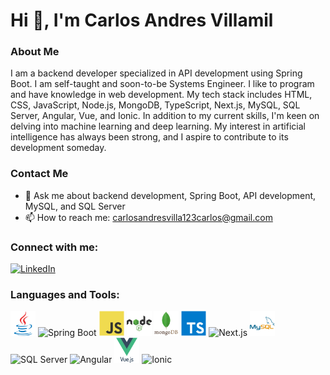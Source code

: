 # Hi 👋, I'm Carlos Andres Villamil

### About Me
I am a backend developer specialized in API development using Spring Boot. I am self-taught and soon-to-be Systems Engineer. I like to program and have knowledge in web development. My tech stack includes HTML, CSS, JavaScript, Node.js, MongoDB, TypeScript, Next.js, MySQL, SQL Server, Angular, Vue, and Ionic. In addition to my current skills, I'm keen on delving into machine learning and deep learning. My interest in artificial intelligence has always been strong, and I aspire to contribute to its development someday.

### Contact Me
- 💬 Ask me about backend development, Spring Boot, API development, MySQL, and SQL Server
- 📫 How to reach me: [carlosandresvilla123carlos@gmail.com](mailto:carlosandresvilla123carlos@gmail.com)

### Connect with me:
<a href="https://linkedin.com/in/carlosandresvillamil" target="_blank"><img src="https://raw.githubusercontent.com/rahuldkjain/github-profile-readme-generator/master/src/images/icons/Social/linked-in-alt.svg" alt="LinkedIn" width="30" height="30"/></a>

### Languages and Tools:
<img src="https://raw.githubusercontent.com/devicons/devicon/master/icons/java/java-original.svg" alt="Java" width="40" height="40"/> <img src="https://www.vectorlogo.zone/logos/springio/springio-icon.svg" alt="Spring Boot" width="40" height="40"/> <img src="https://raw.githubusercontent.com/devicons/devicon/master/icons/javascript/javascript-original.svg" alt="JavaScript" width="40" height="40"/> <img src="https://raw.githubusercontent.com/devicons/devicon/master/icons/nodejs/nodejs-original-wordmark.svg" alt="Node.js" width="40" height="40"/> <img src="https://raw.githubusercontent.com/devicons/devicon/master/icons/mongodb/mongodb-original-wordmark.svg" alt="MongoDB" width="40" height="40"/> <img src="https://raw.githubusercontent.com/devicons/devicon/master/icons/typescript/typescript-original.svg" alt="TypeScript" width="40" height="40"/> <img src="https://cdn.worldvectorlogo.com/logos/next-js.svg" alt="Next.js" width="40" height="40"/> <img src="https://raw.githubusercontent.com/devicons/devicon/master/icons/mysql/mysql-original-wordmark.svg" alt="MySQL" width="40" height="40"/> <img src="https://www.svgrepo.com/show/303229/microsoft-sql-server-logo.svg" alt="SQL Server" width="40" height="40"/> <img src="https://angular.io/assets/images/logos/angular/angular.svg" alt="Angular" width="40" height="40"/> <img src="https://raw.githubusercontent.com/devicons/devicon/master/icons/vuejs/vuejs-original-wordmark.svg" alt="Vue.js" width="40" height="40"/> <img src="https://upload.wikimedia.org/wikipedia/commons/d/d1/Ionic_Logo.svg" alt="Ionic" width="40" height="40"/>
 
